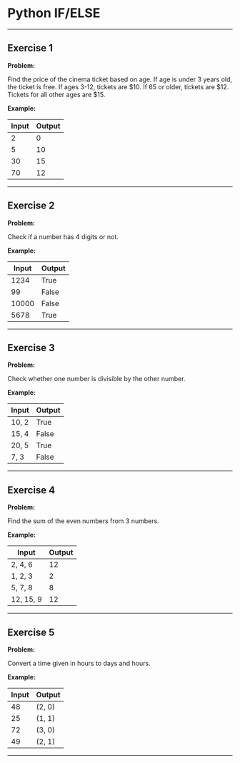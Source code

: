 # Python IF/ELSE

---

## Exercise 1

**Problem:**

Find the price of the cinema ticket based on age. If age is under 3 years old, the ticket is free. If ages 3-12, tickets are $10. If 65 or older, tickets are $12. Tickets for all other ages are $15.

**Example:**

| Input | Output |
|-------|--------|
| 2     | 0      |
| 5     | 10     |
| 30    | 15     |
| 70    | 12     |

---

## Exercise 2

**Problem:**

Check if a number has 4 digits or not.

**Example:**

| Input   | Output |
|---------|--------|
| 1234    | True   |
| 99      | False  |
| 10000   | False  |
| 5678    | True   |

---

## Exercise 3

**Problem:**

Check whether one number is divisible by the other number.

**Example:**

| Input  | Output |
|--------|--------|
| 10, 2  | True   |
| 15, 4  | False  |
| 20, 5  | True   |
| 7, 3   | False  |

---

## Exercise 4

**Problem:**

Find the sum of the even numbers from 3 numbers.

**Example:**

| Input       | Output |
|-------------|--------|
| 2, 4, 6     | 12     |
| 1, 2, 3     | 2      |
| 5, 7, 8     | 8      |
| 12, 15, 9   | 12     |

---

## Exercise 5

**Problem:**

Convert a time given in hours to days and hours.

**Example:**

| Input  | Output    |
|--------|-----------|
| 48     | (2, 0)    |
| 25     | (1, 1)    |
| 72     | (3, 0)    |
| 49     | (2, 1)    |

---
